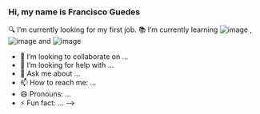 ### Hi, my name is Francisco Guedes

🔍 I’m currently looking for my first job.
📚 I’m currently learning ![image](https://user-images.githubusercontent.com/65934647/133130579-fb28e6b0-2aa9-4fe4-b4b3-59fc68bd850c.png)
, ![image](https://user-images.githubusercontent.com/65934647/133130608-a1b06758-e385-4535-8747-77e436cd0868.png) and ![image](https://user-images.githubusercontent.com/65934647/133130405-1f176d37-da04-4e86-a00c-5a5ef0e450ef.png)
- 👯 I’m looking to collaborate on ...
- 🤔 I’m looking for help with ...
- 💬 Ask me about ...
- 📫 How to reach me: ...
- 😄 Pronouns: ...
- ⚡ Fun fact: ...
-->

